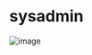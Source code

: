 # sysadmin

![image](https://github.com/JOSETADEUJUNIOR/sysadmin/assets/25421936/a3d3c78a-61a7-4c57-8b79-fd366fcea07c)
